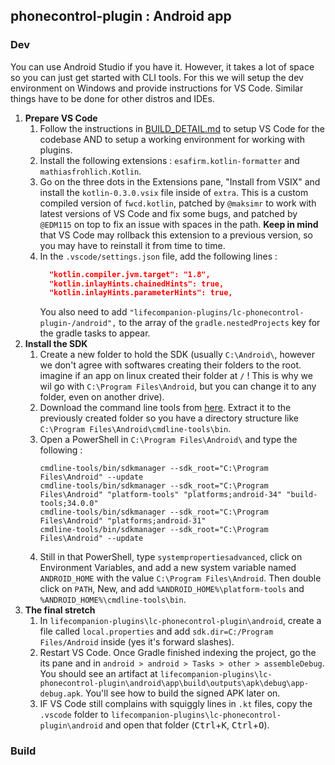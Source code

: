 ## phonecontrol-plugin : Android app

### Dev

You can use Android Studio if you have it. However, it takes a lot of space so you can just get started with CLI tools. For this we will setup the dev environment on Windows and provide instructions for VS Code. Similar things have to be done for other distros and IDEs.

1. **Prepare VS Code**
    1. Follow the instructions in [BUILD_DETAIL.md](../../../docs/BUILD_DETAIL.md) to setup VS Code for the codebase AND to setup a working environment for working with plugins.
    2. Install the following extensions : `esafirm.kotlin-formatter` and `mathiasfrohlich.Kotlin`.
    3. Go on the three dots in the Extensions pane, "Install from VSIX" and install the `kotlin-0.3.0.vsix` file inside of `extra`. This is a custom compiled version of `fwcd.kotlin`, patched by `@maksimr` to work with latest versions of VS Code and fix some bugs, and patched by `@EDM115` on top to fix an issue with spaces in the path. **Keep in mind** that VS Code may rollback this extension to a previous version, so you may have to reinstall it from time to time.
    4. In the `.vscode/settings.json` file, add the following lines :
        ```json
          "kotlin.compiler.jvm.target": "1.8",
          "kotlin.inlayHints.chainedHints": true,
          "kotlin.inlayHints.parameterHints": true,
        ```
        You also need to add `"lifecompanion-plugins/lc-phonecontrol-plugin-/android",` to the array of the `gradle.nestedProjects` key for the gradle tasks to appear.
2. **Install the SDK**
    1. Create a new folder to hold the SDK (usually `C:\Android\`, however we don't agree with softwares creating their folders to the root. imagine if an app on linux created their folder at `/` ! This is why we wil go with `C:\Program Files\Android`, but you can change it to any folder, even on another drive).
    2. Download the command line tools from [here](https://developer.android.com/studio/index.html#command-line-tools-only). Extract it to the previously created folder so you have a directory structure like `C:\Program Files\Android\cmdline-tools\bin`.
    3. Open a PowerShell in `C:\Program Files\Android\` and type the following :
        ```pwsh
        cmdline-tools/bin/sdkmanager --sdk_root="C:\Program Files\Android" --update
        cmdline-tools/bin/sdkmanager --sdk_root="C:\Program Files\Android" "platform-tools" "platforms;android-34" "build-tools;34.0.0"
        cmdline-tools/bin/sdkmanager --sdk_root="C:\Program Files\Android" "platforms;android-31"
        cmdline-tools/bin/sdkmanager --sdk_root="C:\Program Files\Android" --update
        ```
    4. Still in that PowerShell, type `systempropertiesadvanced`, click on Environment Variables, and add a new system variable named `ANDROID_HOME` with the value `C:\Program Files\Android`. Then double click on `PATH`, New, and add `%ANDROID_HOME%\platform-tools` and `%ANDROID_HOME%\cmdline-tools\bin`.
3. **The final stretch**
    1. In `lifecompanion-plugins\lc-phonecontrol-plugin\android`, create a file called `local.properties` and add `sdk.dir=C:/Program Files/Android` inside (yes it's forward slashes).
    2. Restart VS Code. Once Gradle finished indexing the project, go the its pane and in `android > android > Tasks > other > assembleDebug`. You should see an artifact at `lifecompanion-plugins\lc-phonecontrol-plugin\android\app\build\outputs\apk\debug\app-debug.apk`. You'll see how to build the signed APK later on.
    3. IF VS Code still complains with squiggly lines in `.kt` files, copy the `.vscode` folder to `lifecompanion-plugins\lc-phonecontrol-plugin\android` and open that folder (<kbd>Ctrl</kbd>+<kbd>K</kbd>, <kbd>Ctrl</kbd>+<kbd>O</kbd>).

### Build
